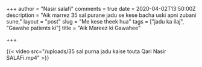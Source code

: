 +++
author = "Nasir salafi"
comments = true
date = 2020-04-02T13:50:00Z
description = "Aik marrez 35 sal purane jadu se kese bacha uski apni zubani sune,"
layout = "post"
slug = "Me kese theek hua"
tags = ["jadu ka ilaj", "Gawahe patients ki"]
title = "Aik Mareez ki Gawahee"

+++

{{< video src="/uploads/35 sal purna jadu kaise touta Qari Nasir SALAFi.mp4" >}}
